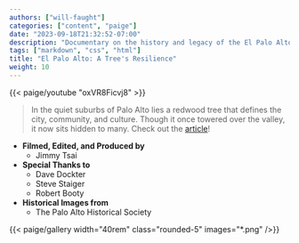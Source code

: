 ```yaml
---
authors: ["will-faught"]
categories: ["content", "paige"]
date: "2023-09-18T21:32:52-07:00"
description: "Documentary on the history and legacy of the El Palo Alto Tree."
tags: ["markdown", "css", "html"]
title: "El Palo Alto: A Tree's Resilience"
weight: 10
---
```


<!--
The MIT License (MIT)

Copyright (c) 2014 Steve Francia

Permission is hereby granted, free of charge, to any person obtaining a copy
of this software and associated documentation files (the "Software"), to deal
in the Software without restriction, including without limitation the rights
to use, copy, modify, merge, publish, distribute, sublicense, and/or sell
copies of the Software, and to permit persons to whom the Software is
furnished to do so, subject to the following conditions:

The above copyright notice and this permission notice shall be included in all
copies or substantial portions of the Software.

THE SOFTWARE IS PROVIDED "AS IS", WITHOUT WARRANTY OF ANY KIND, EXPRESS OR
IMPLIED, INCLUDING BUT NOT LIMITED TO THE WARRANTIES OF MERCHANTABILITY,
FITNESS FOR A PARTICULAR PURPOSE AND NONINFRINGEMENT. IN NO EVENT SHALL THE
AUTHORS OR COPYRIGHT HOLDERS BE LIABLE FOR ANY CLAIM, DAMAGES OR OTHER
LIABILITY, WHETHER IN AN ACTION OF CONTRACT, TORT OR OTHERWISE, ARISING FROM,
OUT OF OR IN CONNECTION WITH THE SOFTWARE OR THE USE OR OTHER DEALINGS IN THE
SOFTWARE.
-->

{{< paige/youtube "oxVR8Ficvj8" >}}

> In the quiet suburbs of Palo Alto lies a redwood tree that defines the city, community, and culture. Though it once towered over the valley, it now sits hidden to many. Check out the [article](https://www.paloaltoonline.com/community/2024/05/14/its-health-has-been-neglected-local-teen-creates-documentary-on-palo-altos-most-famous-tree/)! 

* **Filmed, Edited, and Produced by** 
    * Jimmy Tsai
* **Special Thanks to**
    * Dave Dockter
    * Steve Staiger
    * Robert Booty
* **Historical Images from**
  * The Palo Alto Historical Society



{{< paige/gallery width="40rem" class="rounded-5" images="*.png"  />}}

